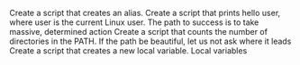 Create a script that creates an alias.
Create a script that prints hello user, where user is the current Linux user.
The path to success is to take massive, determined action
Create a script that counts the number of directories in the PATH.
If the path be beautiful, let us not ask where it leads
Create a script that creates a new local variable.
Local variables
